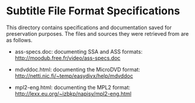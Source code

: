 Subtitle File Format Specifications
===================================

This directory contains specifications and documentation saved for
preservation purposes. The files and sources they were retrieved from
are as follows.

 * ass-specs.doc: documenting SSA and ASS formats:
   http://moodub.free.fr/video/ass-specs.doc

 * mdvddoc.html: documenting the MicroDVD format:
   http://netti.nic.fi/~temp/easydivx/help/mdvddoc

 * mpl2-eng.html: documenting the MPL2 format:
   http://lexx.eu.org/~izbkp/napisy/mpl2-eng.html
